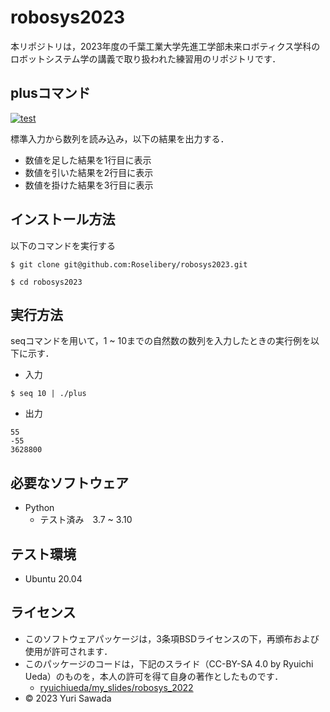 # robosys2023
本リポジトリは，2023年度の千葉工業大学先進工学部未来ロボティクス学科のロボットシステム学の講義で取り扱われた練習用のリポジトリです．
## plusコマンド
[![test](https://github.com/Roselibery/robosys2023/actions/workflows/test.yml/badge.svg)](https://github.com/Roselibery/robosys2023/actions/workflows/test.yml)

標準入力から数列を読み込み，以下の結果を出力する．
* 数値を足した結果を1行目に表示
* 数値を引いた結果を2行目に表示
* 数値を掛けた結果を3行目に表示

## インストール方法
以下のコマンドを実行する
```
$ git clone git@github.com:Roselibery/robosys2023.git
```
```
$ cd robosys2023
```
## 実行方法
seqコマンドを用いて，1 ~ 10までの自然数の数列を入力したときの実行例を以下に示す．
* 入力
```
$ seq 10 | ./plus
```
* 出力
```
55
-55
3628800
```

## 必要なソフトウェア
* Python
     * テスト済み　3.7 ~ 3.10

## テスト環境
* Ubuntu 20.04

## ライセンス
* このソフトウェアパッケージは，3条項BSDライセンスの下，再頒布および使用が許可されます．
* このパッケージのコードは，下記のスライド（CC-BY-SA 4.0 by Ryuichi Ueda）のものを，本人の許可を得て自身の著作としたものです．
     * [ryuichiueda/my_slides/robosys_2022](https://github.com/ryuichiueda/my_slides/tree/master/robosys_2022)
* © 2023 Yuri Sawada
